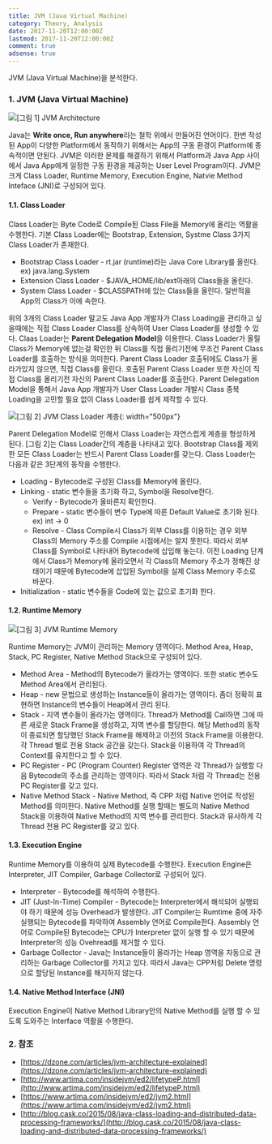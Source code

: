 ```yaml
---
title: JVM (Java Virtual Machine)
category: Theory, Analysis
date: 2017-11-20T12:00:00Z
lastmod: 2017-11-20T12:00:00Z
comment: true
adsense: true
---
```


JVM (Java Virtual Machine)을 분석한다.

### 1. JVM (Java Virtual Machine)

![[그림 1] JVM Architecture]({{site.baseurl}}/images/theory_analysis/JVM/JVM_Architecture.PNG)

Java는 **Write once, Run anywhere**라는 철학 위에서 만들어진 언어이다. 한번 작성된 App이 다양한 Platform에서 동작하기 위해서는 App의 구동 환경이 Platform에 종속적이면 안된다. JVM은 이러한 문제를 해결하기 위해서 Platform과 Java App 사이에서 Java App에게 일정한 구동 환경을 제공하는 User Level Program이다. JVM은 크게 Class Loader, Runtime Memory, Execution Engine, Natvie Method Inteface (JNI)로 구성되어 있다.

#### 1.1. Class Loader

Class Loader는 Byte Code로 Compile된 Class File을 Memory에 올리는 역활을 수행한다. 기본 Class Loader에는 Bootstrap, Extension, Systme Class 3가지 Class Loader가 존재한다.

* Bootstrap Class Loader - rt.jar (runtime)라는 Java Core Library를 올린다. ex) java.lang.System
* Extension Class Loader - $JAVA_HOME/lib/ext아래의 Class들을 올린다.
* System Class Loader - $CLASSPATH에 있는 Class들을 올린다. 일반적을 App의 Class가 이에 속한다.

위의 3개의 Class Loader 말고도 Java App 개발자가 Class Loading을 관리하고 싶을때에는 직접 Class Loader Class를 상속하여 User Class Loader를 생성할 수 있다. Claas Loader는 **Parent Delegation Model**을 이용한다. Class Loader가 올릴 Class가 Memory에 없는걸 확인한 뒤 Class를 직접 올리기전에 무조건 Parent Class Loader를 호출하는 방식을 의미한다. Parent Class Loader 호출뒤에도 Class가 올라가있지 않으면, 직접 Class를 올린다. 호출된 Parent Class Loader 또한 자신이 직접 Class를 올리기전 자신의 Parent Class Loader를 호출한다. Parent Delegation Model을 통해서 Java App 개발자가 User Class Loader 개발시 Class 중복 Loading을 고민할 필요 없이 Class Loader를 쉽게 제작할 수 있다.

![[그림 2] JVM Class Loader 계층]({{site.baseurl}}/images/theory_analysis/JVM/Class_Loader_Hierarchy.PNG){: width="500px"}

Parent Delegation Model로 인해서 Class Loader는 자연스럽게 계층을 형성하게 된다. [그림 2]는 Class Loader간의 계층을 나타내고 있다. Bootstrap Class를 제외한 모든 Class Loader는 반드시 Parent Class Loader를 갖는다. Class Loader는 다음과 같은 3단계의 동작을 수행한다.

* Loading - Bytecode로 구성된 Class를 Memory에 올린다.
* Linking - static 변수들을 초기화 하고, Symbol을 Resolve한다.
  * Verify - Bytecode가 올바른지 확인한다.
  * Prepare - static 변수들이 변수 Type에 따른 Default Value로 초기화 된다. ex) int -> 0
  * Resolve - Class Compile시 Class가 외부 Class를 이용하는 경우 외부 Class의 Memory 주소를 Compile 시점에서는 알지 못한다. 따라서 외부 Class를 Symbol로 나타내어 Bytecode에 삽입해 놓는다. 이전 Loading 단계에서 Class가 Memory에 올라오면서 각 Class의 Memory 주소가 정해진 상태이기 때문에 Bytecode에 삽입된 Symbol을 실제 Class Memory 주소로 바꾼다.
* Initialization - static 변수들을 Code에 있는 값으로 초기화 한다.

#### 1.2. Runtime Memory

![[그림 3] JVM Runtime Memory]({{site.baseurl}}/images/theory_analysis/JVM/Runtime_Memory.PNG)

Runtime Memory는 JVM이 관리하는 Memory 영역이다. Method Area, Heap, Stack, PC Register, Native Method Stack으로 구성되어 있다.

* Method Area - Method의 Bytecode가 올라가는 영역이다. 또한 static 변수도 Method Area에서 관리된다.
* Heap - new 문법으로 생성하는 Instance들이 올라가는 영역이다. 좀더 정확히 표현하면 Instance의 변수들이 Heap에서 관리 된다.
* Stack - 지역 변수들이 올라가는 영역이다. Thread가 Method를 Call하면 그에 따른 새로운 Stack Frame을 생성하고, 지역 변수를 할당한다. 해당 Method의 동작이 종료되면 할당했던 Stack Frame을 해제하고 이전의 Stack Frame을 이용한다. 각 Thread 별로 전용 Stack 공간을 갖는다. Stack을 이용하여 각 Thread의 Context를 유지한다고 할 수 있다.
* PC Register - PC (Program Counter) Register 영역은 각 Thread가 실행할 다음 Bytecode의 주소를 관리하는 영역이다. 따라서 Stack 처럼 각 Thread는 전용 PC Register를 갖고 있다.
* Native Method Stack - Native Method, 즉 CPP 처럼 Native 언어로 작성된 Method를 의미한다. Native Method를 실행 할때는 별도의 Native Method Stack을 이용하여 Native Method의 지역 변수를 관리한다. Stack과 유사하게 각 Thread 전용 PC Register를 갖고 있다.

#### 1.3. Execution Engine

Runtime Memory를 이용하여 실제 Bytecode를 수행한다. Execution Engine은 Interpreter, JIT Compiler, Garbage Collector로 구성되어 있다.

* Interpreter - Bytecode를 해석하여 수행한다.
* JIT (Just-In-Time) Compiler - Bytecode는 Interpreter에서 해석되어 실행되야 하기 때문에 성능 Overhead가 발생한다. JIT Compiler는 Rumtime 중에 자주 실행되는 Bytecode를 파악하여 Assembly 언어로 Compile한다. Assembly 언어로 Compile된 Bytecode는 CPU가 Interpreter 없이 실행 할 수 있기 때문에 Interpreter의 성능 Ovehread를 제거할 수 있다.
* Garbage Collector - Java는 Instance들이 올라가는 Heap 영역을 자동으로 관리하는 Garbage Collector를 가지고 있다. 따라서 Java는 CPP처럼 Delete 명령으로 할당된 Instance를 해지하지 않는다.

#### 1.4. Native Method Interface (JNI)

Execution Engine이 Native Method Library안의 Native Method를 실행 할 수 있도록 도와주는 Interface 역활을 수행한다.

### 2. 참조
* [https://dzone.com/articles/jvm-architecture-explained](https://dzone.com/articles/jvm-architecture-explained)
* [http://www.artima.com/insidejvm/ed2/lifetypeP.html](http://www.artima.com/insidejvm/ed2/lifetypeP.html)
* [https://www.artima.com/insidejvm/ed2/jvm2.html](https://www.artima.com/insidejvm/ed2/jvm2.html)
* [http://blog.cask.co/2015/08/java-class-loading-and-distributed-data-processing-frameworks/](http://blog.cask.co/2015/08/java-class-loading-and-distributed-data-processing-frameworks/)
